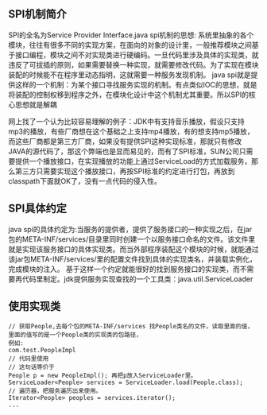 ## SPI机制简介
SPI的全名为Service Provider Interface.java spi机制的思想: 系统里抽象的各个模块，往往有很多不同的实现方案，在面向的对象的设计里，一般推荐模块之间基于接口编程，模块之间不对实现类进行硬编码。一旦代码里涉及具体的实现类，就违反了可拔插的原则，如果需要替换一种实现，就需要修改代码。为了实现在模块装配的时候能不在程序里动态指明，这就需要一种服务发现机制。 java spi就是提供这样的一个机制：为某个接口寻找服务实现的机制。有点类似IOC的思想，就是将装配的控制权移到程序之外，在模块化设计中这个机制尤其重要。所以SPI的核心思想就是解耦

网上找了一个认为比较容易理解的例子：JDK中有支持音乐播放，假设只支持mp3的播放，有些厂商想在这个基础之上支持mp4播放，有的想支持mp5播放，而这些厂商都是第三方厂商，如果没有提供SPI这种实现标准，那就只有修改JAVA的源代码了，那这个弊端也是显而易见的，而有了SPI标准，SUN公司只需要提供一个播放接口，在实现播放的功能上通过ServiceLoad的方式加载服务，那么第三方只需要实现这个播放接口，再按SPI标准的约定进行打包，再放到classpath下面就OK了，没有一点代码的侵入性。
## SPI具体约定
java spi的具体约定为:当服务的提供者，提供了服务接口的一种实现之后，在jar包的META-INF/services/目录里同时创建一个以服务接口命名的文件。该文件里就是实现该服务接口的具体实现类。而当外部程序装配这个模块的时候，就能通过该jar包META-INF/services/里的配置文件找到具体的实现类名，并装载实例化，完成模块的注入。 基于这样一个约定就能很好的找到服务接口的实现类，而不需要再代码里制定。jdk提供服务实现查找的一个工具类：java.util.ServiceLoader
## 使用实现类
```
// 获取People,去每个包的META-INF/services 找People类名的文件，读取里面的值，里面的值写的是一个People类的实现类的包路径，
例如:
com.test.PeopleImpl
// 代码里使用
// 这句话等价于
People p = new PeopleImpl(); 再把p放入ServiceLoader里。
ServiceLoader<People> services = ServiceLoader.load(People.class);
// 遍历器，把服务遍历出来使用。
Iterator<People> peoples = services.iterator();
...
```
